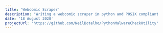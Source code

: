 ```yaml
---
title: 'Webcomic Scraper'
description: "Writing a webcomic scraper in python and POSIX compliant shell"
date: '18 August 2020'
projectUrl: 'https://github.com/NeilBotelho/PythonMalwareCheckUtility'
---
```


